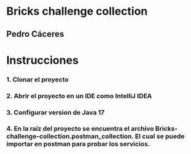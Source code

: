 # Bricks challenge collection
## Pedro Cáceres

# Instrucciones
### 1. Clonar el proyecto
### 2. Abrir el proyecto en un IDE como IntelliJ IDEA
### 3. Configurar version de Java 17
### 4. En la raíz del proyecto se encuentra el archivo Bricks-challenge-collection.postman_collection. El cual se puede importar en postman para probar los servicios.
